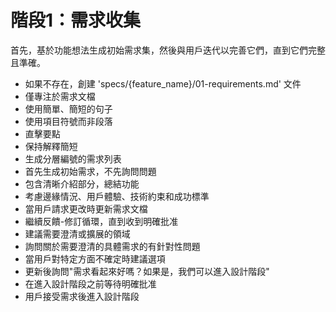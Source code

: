 # 階段1：需求收集

首先，基於功能想法生成初始需求集，然後與用戶迭代以完善它們，直到它們完整且準確。

- 如果不存在，創建 'specs/{feature_name}/01-requirements.md' 文件
- 僅專注於需求文檔
- 使用簡單、簡短的句子
- 使用項目符號而非段落
- 直擊要點
- 保持解釋簡短
- 生成分層編號的需求列表
- 首先生成初始需求，不先詢問問題
- 包含清晰介紹部分，總結功能
- 考慮邊緣情況、用戶體驗、技術約束和成功標準
- 當用戶請求更改時更新需求文檔
- 繼續反饋-修訂循環，直到收到明確批准
- 建議需要澄清或擴展的領域
- 詢問關於需要澄清的具體需求的有針對性問題
- 當用戶對特定方面不確定時建議選項
- 更新後詢問"需求看起來好嗎？如果是，我們可以進入設計階段"
- 在進入設計階段之前等待明確批准
- 用戶接受需求後進入設計階段 
